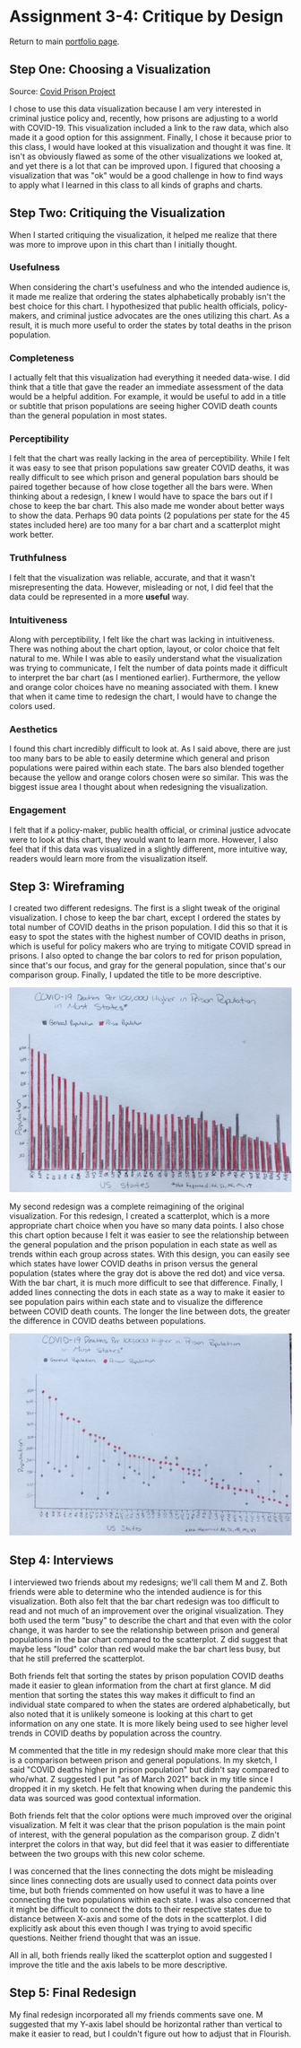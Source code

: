 # Assignment 3-4: Critique by Design

Return to main [portfolio page](https://lzak88.github.io/zakalik-portfolio/).
## Step One: Choosing a Visualization

<div class="infogram-embed" data-id="e843b544-7987-4119-9bbe-267dc244dbd0" data-type="interactive" data-title="COVID-19 Deaths per 100,000 in the Prison and General Population as of March 31, 2021"></div><script>!function(e,i,n,s){var t="InfogramEmbeds",d=e.getElementsByTagName("script")[0];if(window[t]&&window[t].initialized)window[t].process&&window[t].process();else if(!e.getElementById(n)){var o=e.createElement("script");o.async=1,o.id=n,o.src="https://e.infogram.com/js/dist/embed-loader-min.js",d.parentNode.insertBefore(o,d)}}(document,0,"infogram-async");</script>

Source: [Covid Prison Project](https://covidprisonproject.com/data-visualizations/)

I chose to use this data visualization because I am very interested in criminal justice policy and, recently, how prisons are adjusting to a world with COVID-19. This visualization included a link to the raw data, which also made it a good option for this assignment. Finally, I chose it because prior to this class, I would have looked at this visualization and thought it was fine. It isn't as obviously flawed as some of the other visualizations we looked at, and yet there is a lot that can be improved upon. I figured that choosing a visualization that was "ok" would be a good challenge in how to find ways to apply what I learned in this class to all kinds of graphs and charts.

## Step Two: Critiquing the Visualization
When I started critiquing the visualization, it helped me realize that there was more to improve upon in this chart than I initially thought. 

### Usefulness
When considering the chart's usefulness and who the intended audience is, it made me realize that ordering the states alphabetically probably isn't the best choice for this chart. I hypothesized that public health officials, policy-makers, and criminal justice advocates are the ones utilizing this chart. As a result, it is much more useful to order the states by total deaths in the prison population.

### Completeness
I actually felt that this visualization had everything it needed data-wise. I did think that a title that gave the reader an immediate assessment of the data would be a helpful addition. For example, it would be useful to add in a title or subtitle that prison populations are seeing higher COVID death counts than the general population in most states.

### Perceptibility 
I felt that the chart was really lacking in the area of perceptibility. While I felt it was easy to see that prison populations saw greater COVID deaths, it was really difficult to see which prison and general population bars should be paired together because of how close together all the bars were. When thinking about a redesign, I knew I would have to space the bars out if I chose to keep the bar chart. This also made me wonder about better ways to show the data. Perhaps 90 data points (2 populations per state for the 45 states included here) are too many for a bar chart and a scatterplot might work better.

### Truthfulness
I felt that the visualization was reliable, accurate, and that it wasn't misrepresenting the data. However, misleading or not, I did feel that the data could be represented in a more **useful** way.

### Intuitiveness
Along with perceptibility, I felt like the chart was lacking in intuitiveness. There was nothing about the chart option, layout, or color choice that felt natural to me. While I was able to easily understand what the visualization was trying to communicate, I felt the number of data points made it difficult to interpret the bar chart (as I mentioned earlier). Furthermore, the yellow and orange color choices have no meaning associated with them. I knew that when it came time to redesign the chart, I would have to change the colors used.

### Aesthetics 
I found this chart incredibly difficult to look at. As I said above, there are just too many bars to be able to easily determine which general and prison populations were paired within each state. The bars also blended together because the yellow and orange colors chosen were so similar. This was the biggest issue area I thought about when redesigning the visualization.

### Engagement
I felt that if a policy-maker, public health official, or criminal justice advocate were to look at this chart, they would want to learn more. However, I also feel that if this data was visualized in a slightly different, more intuitive way, readers would learn more from the visualization itself. 

## Step 3: Wireframing
I created two different redesigns. The first is a slight tweak of the original visualization. I chose to keep the bar chart, except I ordered the states by total number of COVID deaths in the prison population. I did this so that it is easy to spot the states with the highest number of COVID deaths in prison, which is useful for policy makers who are trying to mitigate COVID spread in prisons. I also opted to change the bar colors to red for prison population, since that's our focus, and gray for the general population, since that's our comparison group. Finally, I updated the title to be more descriptive. 

![Image](https://raw.githubusercontent.com/lzak88/zakalik-portfolio/main/Bar-Chart.jpg)


My second redesign was a complete reimagining of the original visualization. For this redesign, I created a scatterplot, which is a more appropriate chart choice when you have so many data points. I also chose this chart option because I felt it was easier to see the relationship between the general population and the prison population in each state as well as trends within each group across states. With this design, you can easily see which states have lower COVID deaths in prison versus the general population (states where the gray dot is above the red dot) and vice versa. With the bar chart, it is much more difficult to see that difference. Finally, I added lines connecting the dots in each state as a way to make it easier to see population pairs within each state and to visualize the difference between COVID death counts. The longer the line between dots, the greater the difference in COVID deaths between populations.

![Image](https://raw.githubusercontent.com/lzak88/zakalik-portfolio/main/Scatterplot.jpg)

## Step 4: Interviews
I interviewed two friends about my redesigns; we'll call them M and Z. Both friends were able to determine who the intended audience is for this visualization. Both also felt that the bar chart redesign was too difficult to read and not much of an improvement over the original visualization. They both used the term "busy" to describe the chart and that even with the color change, it was harder to see the relationship between prison and general populations in the bar chart compared to the scatterplot. Z did suggest that maybe less "loud" color than red would make the bar chart less busy, but that he still preferred the scatterplot. 

Both friends felt that sorting the states by prison population COVID deaths made it easier to glean information from the chart at first glance. M did mention that sorting the states this way makes it difficult to find an individual state compared to when the states are ordered alphabetically, but also noted that it is unlikely someone is looking at this chart to get information on any one state. It is more likely being used to see higher level trends in COVID deaths by population across the country. 

M commented that the title in my redesign should make more clear that this is a comparison between prison and general populations. In my sketch, I said "COVID deaths higher in prison population" but didn't say compared to who/what. Z suggested I put "as of March 2021" back in my title since I dropped it in my sketch. He felt that knowing when during the pandemic this data was sourced was good contextual information.

Both friends felt that the color options were much improved over the original visualization. M felt it was clear that the prison population is the main point of interest, with the general population as the comparison group. Z didn't interpret the colors in that way, but did feel that it was easier to differentiate between the two groups with this new color scheme.

I was concerned that the lines connecting the dots might be misleading since lines connecting dots are usually used to connect data points over time, but both friends commented on how useful it was to have a line connecting the two populations within each state. I was also concerned that it might be difficult to connect the dots to their respective states due to distance between X-axis and some of the dots in the scatterplot. I did explicitly ask about this even though I was trying to avoid specific questions. Neither friend thought that was an issue.

All in all, both friends really liked the scatterplot option and suggested I improve the title and the axis labels to be more descriptive.

## Step 5: Final Redesign
My final redesign incorporated all my friends comments save one. M suggested that my Y-axis label should be horizontal rather than vertical to make it easier to read, but I couldn't figure out how to adjust that in Flourish.

<div class="flourish-embed flourish-scatter" data-src="visualisation/8619382"><script src="https://public.flourish.studio/resources/embed.js"></script></div>
